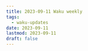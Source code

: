 ```yaml
---
title: 2023-09-11 Waku weekly
tags:
  - waku-updates
date: 2023-09-11
lastmod: 2023-09-11
draft: false
---
```

